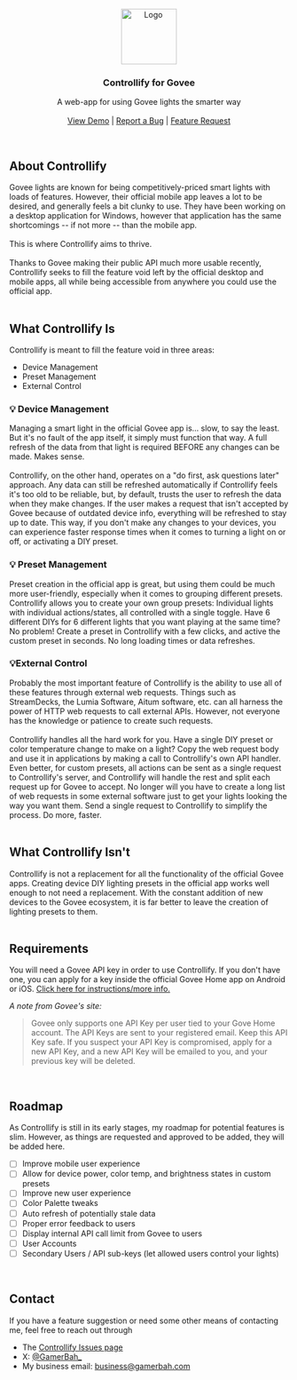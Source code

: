 <link rel="preconnect" href="https://fonts.googleapis.com">
<link rel="preconnect" href="https://fonts.gstatic.com" crossorigin>
<link href="https://fonts.googleapis.com/css2?family=Signika:wght@300..700&display=swap" rel="stylesheet">
<link rel="preconnect" href="https://fonts.googleapis.com">
<link rel="preconnect" href="https://fonts.gstatic.com" crossorigin>
<link href="https://fonts.googleapis.com/css2?family=Comfortaa:wght@300..700&display=swap" rel="stylesheet">
<br/>
<div align="center">
<a href="https://gamerbah.com/govee">
<img src="https://gamerbah.com/govee/Banner.png" alt="Logo" width="auto" height="100">
</a>
<h3 align="center">Controllify for Govee</h2>
<p align="center">
A web-app for using Govee lights the smarter way
<br/>
<br/>
<a href="https://gamerbah.com/govee/demo">View Demo</a> |
<a href="https://github.com/GamerBah/govee-control/issues/new?labels=bug">Report a Bug</a> |
<a href="https://github.com/GamerBah/govee-control/issues/new?labels=enhancement">Feature Request</a>
</p>
</div>
<br>

## About Controllify

Govee lights are known for being competitively-priced smart lights with loads of features.
However, their official mobile app leaves a lot to be desired, and generally feels a bit clunky to use.
They have been working on a desktop application for Windows, however that application has the same shortcomings -- if
not more -- than the mobile app.
<br>
<br>
This is where Controllify aims to thrive.
<br>
<br>
Thanks to Govee making their public API much more usable recently,
Controllify seeks to fill the feature void left by the official desktop and mobile apps, all while being accessible from
anywhere you could use the official app.
<br>
<br>

## What Controllify Is

Controllify is meant to fill the feature void in three areas:

- Device Management
- Preset Management
- External Control

### 💡 Device Management

Managing a smart light in the official Govee app is... slow, to say the least. But it's no fault of the app itself, it
simply must function that way.
A full refresh of the data from that light is required BEFORE any changes can be made. Makes sense.
<br>
<br>
Controllify, on the other hand, operates on a "do first, ask questions later" approach.
Any data can still be refreshed automatically if Controllify feels it's too old to be reliable, but, by default, trusts
the user to refresh the data when they make changes.
If the user makes a request that isn't accepted by Govee because of outdated device info, everything will be refreshed
to stay up to date. This way, if you don't make any changes to your devices,
you can experience faster response times when it comes to turning a light on or off, or activating a DIY preset.

### 💡 Preset Management

Preset creation in the official app is great, but using them could be much more user-friendly, especially when it comes
to grouping different presets.
Controllify allows you to create your own group presets: Individual lights with individual actions/states, all
controlled with a single toggle.
Have 6 different DIYs for 6 different lights that you want playing at the same time? No problem! Create a preset in
Controllify with a few clicks, and active the custom preset in seconds.
No long loading times or data refreshes.

### 💡External Control

Probably the most important feature of Controllify is the ability to use all of these features through external web
requests.
Things such as StreamDecks, the Lumia Software, Aitum software, etc. can all harness the power of HTTP web requests to
call external APIs.
However, not everyone has the knowledge or patience to create such requests.
<br>
<br>
Controllify handles all the hard work for you. Have a single DIY preset or color temperature change to make on a light?
Copy the web request body and use it in applications by making a call to Controllify's own API handler.
Even better, for custom presets, all actions can be sent as a single request to Controllify's server, and Controllify
will handle the rest and split each request up for Govee to accept.
No longer will you have to create a long list of web requests in some external software just to get your lights looking
the way you want them. Send a single request to Controllify to simplify the process. Do more, faster.
<br>
<br>

## What Controllify Isn't

Controllify is not a replacement for all the functionality of the official Govee apps. Creating device DIY lighting
presets in the official app works well enough to not need a replacement.
With the constant addition of new devices to the Govee ecosystem, it is far better to leave the creation of lighting
presets to them.
<br>
<br>

## Requirements

You will need a Govee API key in order to use Controllify. If you don't have one, you can apply for a key inside the
official Govee Home app on Android or iOS.
[Click here for instructions/more info.](https://govee.readme.io/reference/applying-for-an-api-key)

*A note from Govee's site:*
> Govee only supports one API Key per user tied to your Gove Home account.
> The API Keys are sent to your registered email. Keep this API Key safe.
> If you suspect your API Key is compromised, apply for a new API Key, and a new API Key will be emailed to you,
> and your previous key will be deleted.
<br>

## Roadmap

As Controllify is still in its early stages, my roadmap for potential features is slim. However, as things are requested
and approved to be added, they will be added here.

- [ ] Improve mobile user experience
- [ ] Allow for device power, color temp, and brightness states in custom presets
- [ ] Improve new user experience
- [ ] Color Palette tweaks
- [ ] Auto refresh of potentially stale data
- [ ] Proper error feedback to users
- [ ] Display internal API call limit from Govee to users
- [ ] User Accounts
- [ ] Secondary Users / API sub-keys (let allowed users control your lights)
<br>

## Contact

If you have a feature suggestion or need some other means of contacting me, feel free to reach out through

- The [Controllify Issues page](https://github.com/GamerBah/govee-control/issues)
- X: [@GamerBah_](https://x.com/GamerBah_)
- My business email: [business@gamerbah.com](mailto:business@gamerbah.com)
